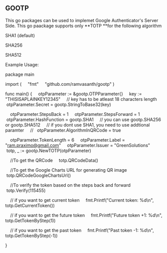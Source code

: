 ## GOOTP

This go packages can be used to implemet Google Authenticator's Server Side. This go paackage supports only **TOTP **for the following algorithm 

SHA1 (default)

SHA256

SHA512

Example Usage:

package main

import (
    "fmt"
    "github.com/ramvasanth/gootp"
)

func main() {
    otpParameter := &gootp.OTPParameter{}
    key := "THISISAPLAINKEY12345"
    // key has to be atleast 18 characters length
    otpParameter.Secret = gootp.StringToBase32(key)

    otpParameter.StepsBack = 1
    otpParameter.StepsForward = 1
    otpParameter.HashFunction = gootp.SHA1
    // you can use gootp.SHA256 or gootp.SHA512
    // if you dont use SHA1, you need to use addtional paramter
    //   otpParameter.AlgorithmInQRCode = true

    otpParameter.TokenLength = 6
    otpParameter.Label = "ram.praximo@gmail.com"
    otpParameter.Issuer = "GreenSolutions"
    totp, _ := gootp.NewTOTP(otpParameter)

    //To get the QRCode
    totp.QRCodeData()

    //To get the Google Charts URL for generating QR image
    totp.QRCodeGoogleChartsUrl()

    //To verify the token based on the steps back and forward
    totp.Verify(115455)

    // if you want to get current token
    fmt.Printf("Current token: %d\n", totp.GetCurrentToken())

    // if you want to get the future token
    fmt.Printf("Future token +1: %d\n", totp.GetTokenByStep(1))

    // if you want to get the past token
    fmt.Printf("Past token -1: %d\n", totp.GetTokenByStep(-1))

}